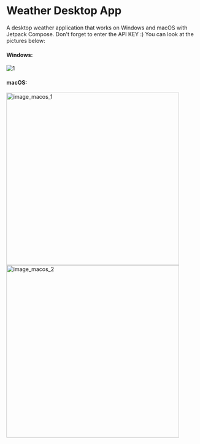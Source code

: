 # Weather Desktop App
A desktop weather application that works on Windows and macOS with Jetpack Compose. Don't forget to enter the API KEY :)
You can look at the pictures below:

#### Windows:
![1](https://github.com/aticiadem/WeatherDesktopApp/assets/58858983/a76b2b7e-c670-47c1-8df4-0574585fb440)

#### macOS:

<img width="450" alt="image_macos_1" src="https://github.com/aticiadem/WeatherDesktopApp/assets/58858983/45fc095f-55e0-474a-a2fc-93b708006ac2">
<img width="450" alt="image_macos_2" src="https://github.com/aticiadem/WeatherDesktopApp/assets/58858983/2da86a25-1288-48b3-b28e-64361ed43a85">
